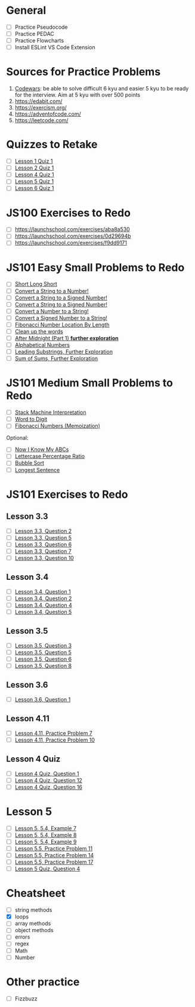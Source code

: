 # General
- [ ] Practice Pseudocode
- [ ] Practice PEDAC
- [ ] Practice Flowcharts
- [ ] Install ESLint VS Code Extension

# Sources for Practice Problems
1. [Codewars](https://www.codewars.com/): be able to solve difficult 6 kyu and easier 5 kyu to be ready for the interview. Aim at 5 kyu with over 500 points
2. https://edabit.com/
3. https://exercism.org/
4. https://adventofcode.com/
5. https://leetcode.com/

# Quizzes to Retake
- [ ] [Lesson 1 Quiz 1](https://launchschool.com/lessons/c5707865/assignments/289bfa86)
- [ ] [Lesson 2 Quiz 1](https://launchschool.com/lessons/64655364/assignments/358c288b)
- [ ] [Lesson 4 Quiz 1](https://launchschool.com/lessons/60e10aa5/assignments/cb4e0a29)
- [ ] [Lesson 5 Quiz 1](https://launchschool.com/lessons/778acada/assignments/96cdcf45)
- [ ] [Lesson 6 Quiz 1](https://launchschool.com/quizzes/b7b7d8e9)

# JS100 Exercises to Redo
- [ ] https://launchschool.com/exercises/aba8a530
- [ ] https://launchschool.com/exercises/0d29694b
- [ ] https://launchschool.com/exercises/f9dd9171

# JS101 Easy Small Problems to Redo
- [ ] [Short Long Short](https://launchschool.com/exercises/c55f9982)
- [ ] [Convert a String to a Number!](https://launchschool.com/exercises/a5d2d50f)
- [ ] [Convert a String to a Signed Number!](https://launchschool.com/exercises/6974d7f2)
- [ ] [Convert a String to a Signed Number!](https://launchschool.com/exercises/6974d7f2)
- [ ] [Convert a Number to a String!](https://launchschool.com/exercises/ad60d5e2)
- [ ] [Convert a Signed Number to a String!](https://launchschool.com/exercises/5fb347bd)
- [ ] [Fibonacci Number Location By Length](https://launchschool.com/exercises/6ec7341d)
- [ ] [Clean up the words](https://launchschool.com/exercises/6ccbdf07)
- [ ] [After Midnight (Part 1) **further exploration**](https://launchschool.com/exercises/a8ee10fc)
- [ ] [Alphabetical Numbers](https://launchschool.com/exercises/6a49d690)
- [ ] [Leading Substrings, Further Exploration](https://launchschool.com/exercises/50f14ae3)
- [ ] [Sum of Sums, Further Exploration](https://launchschool.com/exercises/6187c3ec)

# JS101 Medium Small Problems to Redo
- [ ] [Stack Machine Interpretation](https://launchschool.com/exercises/026e99f0)
- [ ] [Word to Digit](https://launchschool.com/exercises/9010f84f)
- [ ] [Fibonacci Numbers (Memoization)](https://launchschool.com/exercises/f3bfa787)

Optional:
- [ ] [Now I Know My ABCs](https://launchschool.com/exercises/d219156d) 
- [ ] [Lettercase Percentage Ratio](https://launchschool.com/exercises/71983fb9)
- [ ] [Bubble Sort](https://launchschool.com/exercises/b648e695)
- [ ] [Longest Sentence](https://launchschool.com/exercises/a89915a7)

# JS101 Exercises to Redo

## Lesson 3.3
- [ ] [Lesson 3.3, Question 2](https://launchschool.com/lessons/0206c7f9/assignments/bb21fab7)
- [ ] [Lesson 3.3, Question 5](https://launchschool.com/lessons/0206c7f9/assignments/bb21fab7)
- [ ] [Lesson 3.3, Question 6](https://launchschool.com/lessons/0206c7f9/assignments/bb21fab7)
- [ ] [Lesson 3.3, Question 7](https://launchschool.com/lessons/0206c7f9/assignments/bb21fab7)
- [ ] [Lesson 3.3, Question 10](https://launchschool.com/lessons/0206c7f9/assignments/bb21fab7)

## Lesson 3.4
- [ ] [Lesson 3.4, Question 1](https://launchschool.com/lessons/0206c7f9/assignments/da7ec933)
- [ ] [Lesson 3.4, Question 2](https://launchschool.com/lessons/0206c7f9/assignments/da7ec933)
- [ ] [Lesson 3.4, Question 4](https://launchschool.com/lessons/0206c7f9/assignments/da7ec933)
- [ ] [Lesson 3.4, Question 5](https://launchschool.com/lessons/0206c7f9/assignments/da7ec933)

## Lesson 3.5
- [ ] [Lesson 3.5, Question 3](https://launchschool.com/lessons/0206c7f9/assignments/e4fb9aaf)
- [ ] [Lesson 3.5, Question 5](https://launchschool.com/lessons/0206c7f9/assignments/e4fb9aaf)
- [ ] [Lesson 3.5, Question 6](https://launchschool.com/lessons/0206c7f9/assignments/e4fb9aaf)
- [ ] [Lesson 3.5, Question 8](https://launchschool.com/lessons/0206c7f9/assignments/e4fb9aaf)

## Lesson 3.6
- [ ] [Lesson 3.6, Question 1](https://launchschool.com/lessons/0206c7f9/assignments/59c055ee)

## Lesson 4.11
- [ ] [Lesson 4.11, Practice Problem 7](https://launchschool.com/lessons/60e10aa5/assignments/d4f91ca2)
- [ ] [Lesson 4.11, Practice Problem 10](https://launchschool.com/lessons/60e10aa5/assignments/d4f91ca2)

## Lesson 4 Quiz
- [ ] [Lesson 4 Quiz, Question 1](https://launchschool.com/quizzes/3548c910)
- [ ] [Lesson 4 Quiz, Question 12](https://launchschool.com/quizzes/3548c910)
- [ ] [Lesson 4 Quiz, Question 16](https://launchschool.com/quizzes/3548c910)

# Lesson 5
- [ ] [Lesson 5, 5.4, Example 7](https://launchschool.com/lessons/778acada/assignments/a2ba7936)
- [ ] [Lesson 5, 5.4, Example 8](https://launchschool.com/lessons/778acada/assignments/a2ba7936)
- [ ] [Lesson 5, 5.4, Example 9](https://launchschool.com/lessons/778acada/assignments/a2ba7936)
- [ ] [Lesson 5.5, Practice Problem 11](https://launchschool.com/lessons/778acada/assignments/8c5df017)
- [ ] [Lesson 5.5, Practice Problem 14](https://launchschool.com/lessons/778acada/assignments/8c5df017)
- [ ] [Lesson 5.5, Practice Problem 17](https://launchschool.com/lessons/778acada/assignments/8c5df017)
- [ ] [Lesson 5 Quiz, Question 4](https://launchschool.com/quizzes/cd3540bb)

# Cheatsheet
- [ ] string methods
- [x] loops
- [ ] array methods
- [ ] object methods
- [ ] errors
- [ ] regex
- [ ] Math
- [ ] Number

# Other practice
- [ ] Fizzbuzz